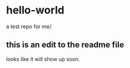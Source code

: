 # hello-world
a test repo for me/

## this is an edit to the readme file
looks like it will show up soon.

